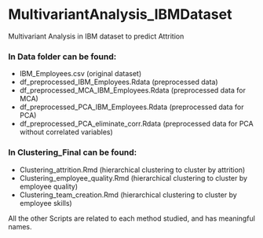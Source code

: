 # MultivariantAnalysis_IBMDataset
Multivariant Analysis in IBM dataset to predict Attrition

### In Data folder can be found:
  - IBM_Employees.csv (original dataset)
  - df_preprocessed_IBM_Employees.Rdata (preprocessed data)
  - df_preprocessed_MCA_IBM_Employees.Rdata (preprocessed data for MCA)
  - df_preprocessed_PCA_IBM_Employees.Rdata (preprocessed data for PCA)
  - df_preprocessed_PCA_eliminate_corr.Rdata (preprocessed data for PCA without correlated variables)

### In Clustering_Final can be found:
  - Clustering_attrition.Rmd    (hierarchical clustering to cluster by attrition)
  - Clustering_employee_quality.Rmd   (hierarchical clustering to cluster by employee quality)
  - Clustering_team_creation.Rmd      (hierarchical clustering to cluster by employee skills)
  
All the other Scripts are related to each method studied, and has meaningful names.
